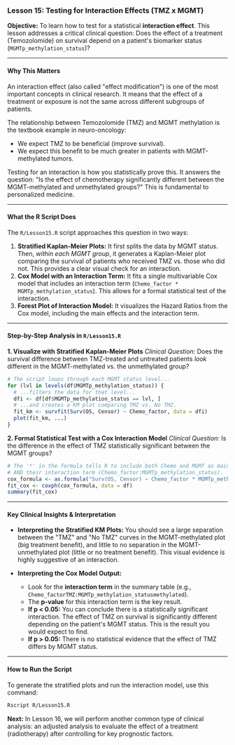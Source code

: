 ### Lesson 15: Testing for Interaction Effects (TMZ x MGMT)

**Objective:** To learn how to test for a statistical **interaction effect**. This lesson addresses a critical clinical question: Does the effect of a treatment (Temozolomide) on survival depend on a patient's biomarker status (`MGMTp_methylation_status`)?

---

#### **Why This Matters**

An interaction effect (also called "effect modification") is one of the most important concepts in clinical research. It means that the effect of a treatment or exposure is not the same across different subgroups of patients.

The relationship between Temozolomide (TMZ) and MGMT methylation is the textbook example in neuro-oncology:
*   We expect TMZ to be beneficial (improve survival).
*   We expect this benefit to be much greater in patients with MGMT-methylated tumors.

Testing for an interaction is how you statistically prove this. It answers the question: "Is the effect of chemotherapy significantly different between the MGMT-methylated and unmethylated groups?" This is fundamental to personalized medicine.

---

#### **What the R Script Does**

The `R/Lesson15.R` script approaches this question in two ways:

1.  **Stratified Kaplan-Meier Plots:** It first splits the data by MGMT status. Then, *within each MGMT group*, it generates a Kaplan-Meier plot comparing the survival of patients who received TMZ vs. those who did not. This provides a clear visual check for an interaction.
2.  **Cox Model with an Interaction Term:** It fits a single multivariable Cox model that includes an interaction term (`Chemo_factor * MGMTp_methylation_status`). This allows for a formal statistical test of the interaction.
3.  **Forest Plot of Interaction Model:** It visualizes the Hazard Ratios from the Cox model, including the main effects and the interaction term.

---

#### **Step-by-Step Analysis in `R/Lesson15.R`**

**1. Visualize with Stratified Kaplan-Meier Plots**
*Clinical Question:* Does the survival difference between TMZ-treated and untreated patients *look* different in the MGMT-methylated vs. the unmethylated group?
```r
# The script loops through each MGMT status level...
for (lvl in levels(df$MGMTp_methylation_status)) {
  # ...filters the data for that level...
  dfi <- df[df$MGMTp_methylation_status == lvl, ]
  # ...and creates a KM plot comparing TMZ vs. No TMZ.
  fit_km <- survfit(Surv(OS, Censor) ~ Chemo_factor, data = dfi)
  plot(fit_km, ...)
}
```

**2. Formal Statistical Test with a Cox Interaction Model**
*Clinical Question:* Is the difference in the effect of TMZ statistically significant between the MGMT groups?
```r
# The '*' in the formula tells R to include both Chemo and MGMT as main effects,
# AND their interaction term (Chemo_factor:MGMTp_methylation_status).
cox_formula <- as.formula("Surv(OS, Censor) ~ Chemo_factor * MGMTp_methylation_status + Age + Grade")
fit_cox <- coxph(cox_formula, data = df)
summary(fit_cox)
```

---

#### **Key Clinical Insights & Interpretation**

*   **Interpreting the Stratified KM Plots:** You should see a large separation between the "TMZ" and "No TMZ" curves in the MGMT-methylated plot (big treatment benefit), and little to no separation in the MGMT-unmethylated plot (little or no treatment benefit). This visual evidence is highly suggestive of an interaction.

*   **Interpreting the Cox Model Output:**
    *   Look for the **interaction term** in the summary table (e.g., `Chemo_factorTMZ:MGMTp_methylation_statusmethylated`).
    *   The **p-value** for this interaction term is the key result.
    *   **If p < 0.05:** You can conclude there is a statistically significant interaction. The effect of TMZ on survival is significantly different depending on the patient's MGMT status. This is the result you would expect to find.
    *   **If p > 0.05:** There is no statistical evidence that the effect of TMZ differs by MGMT status.

---

#### **How to Run the Script**

To generate the stratified plots and run the interaction model, use this command:

```bash
Rscript R/Lesson15.R
```

**Next:** In Lesson 16, we will perform another common type of clinical analysis: an adjusted analysis to evaluate the effect of a treatment (radiotherapy) after controlling for key prognostic factors.


